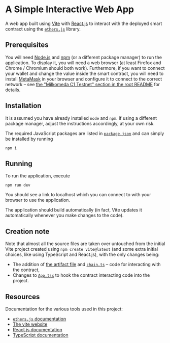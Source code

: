 # A Simple Interactive Web App

A web app built using [Vite](https://vitejs.dev/) with [React.js](https://reactjs.org/) to interact with the deployed smart contract using the [`ethers.js`](https://docs.ethers.io/) library.

## Prerequisites

You will need [Node.js](https://nodejs.org/en/) and [npm](https://www.npmjs.com/) (or a different package manager) to run the application. To display it, you will need a web browser (at least Firefox and Chrome / Chromium should both work). Furthermore, if you want to connect your wallet and change the value inside the smart contract, you will need to install [MetaMask](https://metamask.io/) in your browser and configure it to connect to the correct network &ndash; see [the "Milkomeda C1 Testnet" section in the root README](/README.md#milkomeda-c1-testnet) for details.

## Installation

It is assumed you have already installed `node` and `npm`. If using a different package manager, adjust the instructions accordingly, at your own risk.

The required JavaScript packages are listed in [`package.json`](./package.json) and can simply be installed by running

```
npm i
```

## Running

To run the application, execute

```
npm run dev
```

You should see a link to localhost which you can connect to with your browser to use the application.

The application should build automatically (in fact, Vite updates it automatically whenever you make changes to the code).

## Creation note

Note that almost all the source files are taken over untouched from the initial Vite project created using `npm create vite@latest` (and some extra initial choices, like using TypeScript and React.js), with the only changes being:

 - The addition of [the artifact file](./src/artifacts/Number.ts) and [`chain.ts`](./src/chain.ts) &ndash; code for interacting with the contract,
 - Changes to [`App.tsx`](./src/App.tsx) to hook the contract interacting code into the project.

## Resources

Documentation for the various tools used in this project:

 - [`ethers.js` documentation](https://docs.ethers.io/) 
 - [The vite website](https://vitejs.dev/)
 - [React.js documentation](https://reactjs.org/docs/getting-started.html)
 - [TypeScript documentation](https://www.typescriptlang.org/docs/)